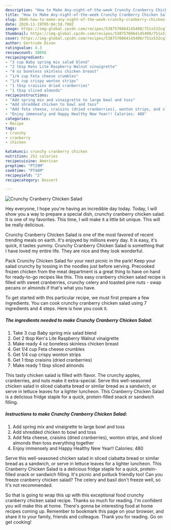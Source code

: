 ```yaml
---
description: "How to Make Any-night-of-the-week Crunchy Cranberry Chicken Salad"
title: "How to Make Any-night-of-the-week Crunchy Cranberry Chicken Salad"
slug: 3046-how-to-make-any-night-of-the-week-crunchy-cranberry-chicken-salad
date: 2020-11-19T05:04:59.798Z
image: https://img-global.cpcdn.com/recipes/5387576864145408/751x532cq70/crunchy-cranberry-chicken-salad-recipe-main-photo.jpg
thumbnail: https://img-global.cpcdn.com/recipes/5387576864145408/751x532cq70/crunchy-cranberry-chicken-salad-recipe-main-photo.jpg
cover: https://img-global.cpcdn.com/recipes/5387576864145408/751x532cq70/crunchy-cranberry-chicken-salad-recipe-main-photo.jpg
author: Gertrude Dixon
ratingvalue: 4.3
reviewcount: 30056
recipeingredient:
- "3 cup Baby spring mix salad blend"
- "2 tbsp Kens Lite Raspberry Walnut vinaigrette"
- "4 oz boneless skinless chicken breast"
- "1/4 cup Feta cheese crumbles"
- "1/4 cup crispy wonton strips"
- "1 tbsp craisins dried cranberries"
- "1 tbsp sliced almonds"
recipeinstructions:
- "Add spring mix and vinaigrette to large bowl and toss"
- "Add shredded chicken to bowl and toss"
- "Add feta cheese, craisins (dried cranberries), wonton strips, and sliced almonds then toss everything together"
- "Enjoy immensely and Happy Healthy New Year!! Calories: 480"
categories:
- Recipe
tags:
- crunchy
- cranberry
- chicken

katakunci: crunchy cranberry chicken 
nutrition: 251 calories
recipecuisine: American
preptime: "PT29M"
cooktime: "PT46M"
recipeyield: "2"
recipecategory: Dessert

---
```



![Crunchy Cranberry Chicken Salad](https://img-global.cpcdn.com/recipes/5387576864145408/751x532cq70/crunchy-cranberry-chicken-salad-recipe-main-photo.jpg)

Hey everyone, I hope you're having an incredible day today. Today, I will show you a way to prepare a special dish, crunchy cranberry chicken salad. It is one of my favorites. This time, I will make it a little bit unique. This will be really delicious.

Crunchy Cranberry Chicken Salad is one of the most favored of recent trending meals on earth. It's enjoyed by millions every day. It is easy, it's quick, it tastes yummy. Crunchy Cranberry Chicken Salad is something that I have loved my entire life. They are nice and they look wonderful.

Pack Crunchy Chicken Salad for your next picnic in the park! Keep your salad crunchy by tossing in the noodles just before serving. Precooked frozen chicken from the meat department is a great thing to have on hand for ready-to-go recipes like this. This easy cranberry chicken salad recipe is filled with sweet cranberries, crunchy celery and toasted pine nuts - swap pecans or almonds if that&#39;s what you have.


To get started with this particular recipe, we must first prepare a few ingredients. You can cook crunchy cranberry chicken salad using 7 ingredients and 4 steps. Here is how you cook it.

<!--inarticleads1-->

##### The ingredients needed to make Crunchy Cranberry Chicken Salad:

1. Take 3 cup Baby spring mix salad blend
1. Get 2 tbsp Ken&#39;s Lite Raspberry Walnut vinaigrette
1. Make ready 4 oz boneless skinless chicken breast
1. Get 1/4 cup Feta cheese crumbles
1. Get 1/4 cup crispy wonton strips
1. Get 1 tbsp craisins (dried cranberries)
1. Make ready 1 tbsp sliced almonds


This tasty chicken salad is filled with flavor. The crunchy apples, cranberries, and nuts make it extra-special. Serve this well-seasoned chicken salad in sliced ciabatta bread or similar bread as a sandwich, or serve in lettuce leaves for a lighter luncheon. This Cranberry Chicken Salad is a delicious fridge staple for a quick, protein-filled snack or sandwich filling. 

<!--inarticleads2-->

##### Instructions to make Crunchy Cranberry Chicken Salad:

1. Add spring mix and vinaigrette to large bowl and toss
1. Add shredded chicken to bowl and toss
1. Add feta cheese, craisins (dried cranberries), wonton strips, and sliced almonds then toss everything together
1. Enjoy immensely and Happy Healthy New Year!! Calories: 480


Serve this well-seasoned chicken salad in sliced ciabatta bread or similar bread as a sandwich, or serve in lettuce leaves for a lighter luncheon. This Cranberry Chicken Salad is a delicious fridge staple for a quick, protein-filled snack or sandwich filling. It&#39;s picnic and potluck friendly too! Can you freeze cranberry chicken salad? The celery and basil don&#39;t freeze well, so it&#39;s not recommended. 

So that is going to wrap this up with this exceptional food crunchy cranberry chicken salad recipe. Thanks so much for reading. I'm confident you will make this at home. There's gonna be interesting food at home recipes coming up. Remember to bookmark this page on your browser, and share it to your family, friends and colleague. Thank you for reading. Go on get cooking!

